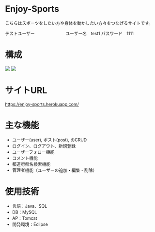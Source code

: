 # Enjoy-Sports
 
こちらはスポーツをしたい方や身体を動かしたい方々をつなげるサイトです。

テストユーザー　　　　　　　
ユーザー名　test1
パスワード　1111
 

# 構成

 <img src="https://user-images.githubusercontent.com/71134061/106419014-da96f700-649a-11eb-93bf-50f4aac2ed18.png">
 <img src="https://user-images.githubusercontent.com/71134061/106419233-5f821080-649b-11eb-9dc0-095f390ad509.png">
 
 
# サイトURL
 
https://enjoy-sports.herokuapp.com/
 
# 主な機能
<ul>
 <li>ユーザー(user), ポスト(post), のCRUD</li>
 <li>ログイン、ログアウト、新規登録</li>
 <li>ユーザーフォロー機能</li>
 <li>コメント機能</li>
 <li>都道府県名検索機能</li>
 <li>管理者機能（ユーザーの追加・編集・削除）</li>
</ul> 
 
# 使用技術
<ul>
 <li>言語：Java、SQL</li>
 <li>DB：MySQL</li>
 <li>AP：Tomcat</li>
 <li>開発環境：Eclipse</li>
</ul>
 

